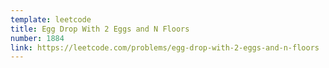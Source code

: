 ```yaml
---
template: leetcode
title: Egg Drop With 2 Eggs and N Floors
number: 1884
link: https://leetcode.com/problems/egg-drop-with-2-eggs-and-n-floors
---
```

